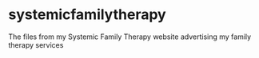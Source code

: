 # systemicfamilytherapy
The files from my Systemic Family Therapy website advertising my family therapy services
